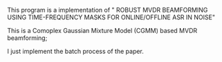 This program is a implementation of " ROBUST MVDR BEAMFORMING USING TIME-FREQUENCY MASKS FOR ONLINE/OFFLINE ASR IN NOISE"

This is a Comoplex Gaussian Mixture Model (CGMM) based MVDR beamforming;

I just implement the batch process of the paper. 
